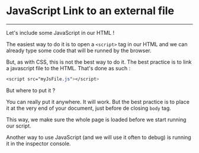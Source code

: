 # JavaScript Link to an external file

---

Let's include some JavaScript in our HTML !

The easiest way to do it is to open a `<script>` tag in our HTML and we can already type some code that will be runned by the browser.

But, as with CSS, this is not the best way to do it. The best practice is to link a javascript file to the HTML. That's done as such :

```css
<script src="myJsFile.js"></script>
```

But where to put it ?

You can really put it anywhere. It will work. But the best practice is to place it at the very end of your document, just before de closing `body` tag.

This way, we make sure the whole page is loaded before we start running our script.

Another way to use JavaScript (and we will use it often to debug) is running it in the inspector console.
